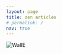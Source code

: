 ```yaml
---
layout: page
title: zen articles
# permalink: /
nav: true
---
```


![WallE](https://shuweiyue.com/assets/img/walle.jpg)

